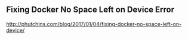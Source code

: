 ## Fixing Docker No Space Left on Device Error
http://phutchins.com/blog/2017/01/04/fixing-docker-no-space-left-on-device/
